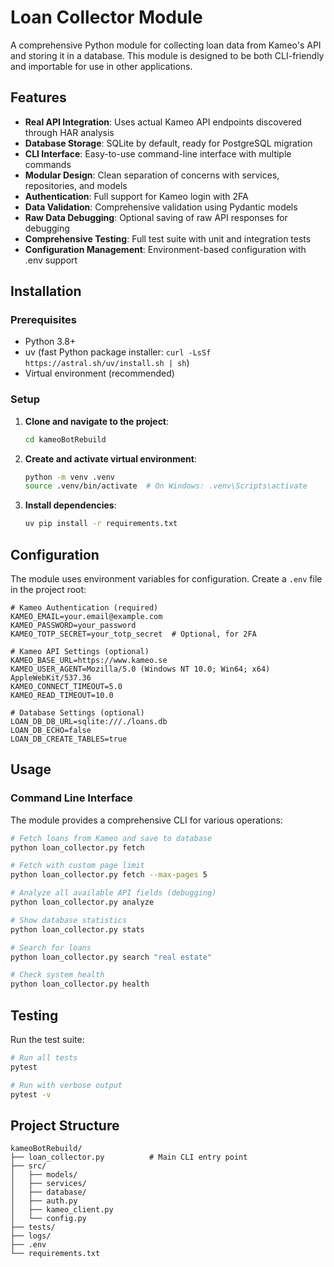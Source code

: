 # Loan Collector Module

A comprehensive Python module for collecting loan data from Kameo's API and storing it in a database. This module is designed to be both CLI-friendly and importable for use in other applications.

## Features

- **Real API Integration**: Uses actual Kameo API endpoints discovered through HAR analysis
- **Database Storage**: SQLite by default, ready for PostgreSQL migration
- **CLI Interface**: Easy-to-use command-line interface with multiple commands
- **Modular Design**: Clean separation of concerns with services, repositories, and models
- **Authentication**: Full support for Kameo login with 2FA
- **Data Validation**: Comprehensive validation using Pydantic models
- **Raw Data Debugging**: Optional saving of raw API responses for debugging
- **Comprehensive Testing**: Full test suite with unit and integration tests
- **Configuration Management**: Environment-based configuration with .env support

## Installation

### Prerequisites

- Python 3.8+
- uv (fast Python package installer: `curl -LsSf https://astral.sh/uv/install.sh | sh`)
- Virtual environment (recommended)

### Setup

1. **Clone and navigate to the project**:
   ```bash
   cd kameoBotRebuild
   ```

2. **Create and activate virtual environment**:
   ```bash
   python -m venv .venv
   source .venv/bin/activate  # On Windows: .venv\Scripts\activate
   ```

3. **Install dependencies**:
   ```bash
   uv pip install -r requirements.txt
   ```

## Configuration

The module uses environment variables for configuration. Create a `.env` file in the project root:

```env
# Kameo Authentication (required)
KAMEO_EMAIL=your.email@example.com
KAMEO_PASSWORD=your_password
KAMEO_TOTP_SECRET=your_totp_secret  # Optional, for 2FA

# Kameo API Settings (optional)
KAMEO_BASE_URL=https://www.kameo.se
KAMEO_USER_AGENT=Mozilla/5.0 (Windows NT 10.0; Win64; x64) AppleWebKit/537.36
KAMEO_CONNECT_TIMEOUT=5.0
KAMEO_READ_TIMEOUT=10.0

# Database Settings (optional)
LOAN_DB_DB_URL=sqlite:///./loans.db
LOAN_DB_ECHO=false
LOAN_DB_CREATE_TABLES=true
```

## Usage

### Command Line Interface

The module provides a comprehensive CLI for various operations:

```bash
# Fetch loans from Kameo and save to database
python loan_collector.py fetch

# Fetch with custom page limit
python loan_collector.py fetch --max-pages 5

# Analyze all available API fields (debugging)
python loan_collector.py analyze

# Show database statistics
python loan_collector.py stats

# Search for loans
python loan_collector.py search "real estate"

# Check system health
python loan_collector.py health
```

## Testing

Run the test suite:

```bash
# Run all tests
pytest

# Run with verbose output
pytest -v
```

## Project Structure

```
kameoBotRebuild/
├── loan_collector.py          # Main CLI entry point
├── src/
│   ├── models/
│   ├── services/
│   ├── database/
│   ├── auth.py
│   ├── kameo_client.py
│   └── config.py
├── tests/
├── logs/
├── .env
└── requirements.txt
``` 